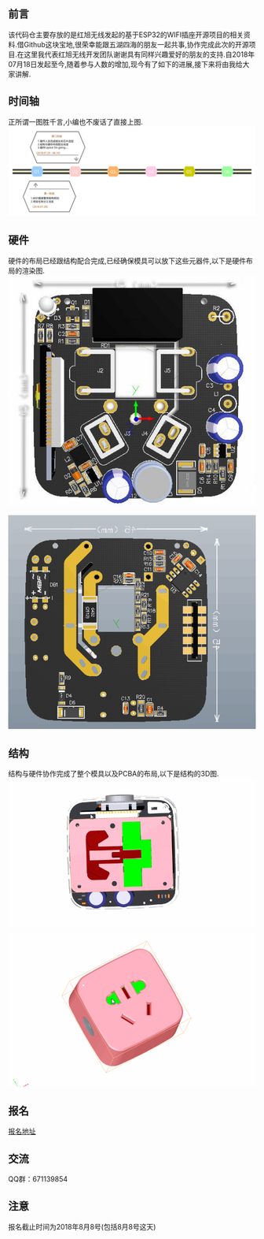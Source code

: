 ## 前言
该代码仓主要存放的是红旭无线发起的基于ESP32的WIFI插座开源项目的相关资料.借Github这块宝地,很荣幸能跟五湖四海的朋友一起共事,协作完成此次的开源项目.在这里我代表红旭无线开发团队谢谢具有同样兴趣爱好的朋友的支持.自2018年07月18日发起至今,随着参与人数的增加,现今有了如下的进展,接下来将由我给大家讲解.

## 时间轴
正所谓一图胜千言,小编也不废话了直接上图.
![](https://raw.githubusercontent.com/xiaolongba/picture/master/wifi%E5%BC%80%E6%BA%90%E6%8F%92%E5%BA%A7%E6%97%B6%E9%97%B4%E8%BD%B4.svg?sanitize=true)

## 硬件
硬件的布局已经跟结构配合完成,已经确保模具可以放下这些元器件,以下是硬件布局的渲染图.
![](https://raw.githubusercontent.com/xiaolongba/picture/master/wifi%E6%8F%92%E5%BA%A7%E5%B8%83%E5%B1%80%E6%AD%A3%E9%9D%A2.jpg)

![](https://raw.githubusercontent.com/xiaolongba/picture/master/wifi%E6%8F%92%E5%BA%A7%E5%B8%83%E5%B1%80%E8%83%8C%E9%9D%A2.png)

## 结构
结构与硬件协作完成了整个模具以及PCBA的布局,以下是结构的3D图.
![](https://raw.githubusercontent.com/xiaolongba/picture/master/%E6%8F%92%E5%BA%A7%E5%86%85%E9%83%A83D%E5%9B%BE.gif)

![](https://raw.githubusercontent.com/xiaolongba/picture/master/%E6%8F%92%E5%BA%A7%E5%A4%96%E9%83%A83D%E5%9B%BE.gif)


## 报名
[报名地址](http://bbs.wireless-tech.cn/forum.php?mod=viewthread&tid=169)

## 交流
QQ群：671139854


## 注意
报名截止时间为2018年8月8号(包括8月8号这天)

